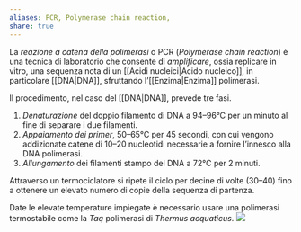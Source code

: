 ```yaml
---
aliases: PCR, Polymerase chain reaction,
share: true
---
```

La *reazione a catena della polimerasi* o PCR (*Polymerase chain reaction*) è una tecnica di laboratorio che consente di *amplificare*, ossia replicare in vitro, una sequenza nota di un [[Acidi nucleici|Acido nucleico]], in particolare [[DNA|DNA]], sfruttando l’[[Enzima|Enzima]] polimerasi.

Il procedimento, nel caso del [[DNA|DNA]], prevede tre fasi.
1. *Denaturazione* del doppio filamento di DNA a 94–96°C per un minuto al fine di separare i due filamenti.
2. *Appaiamento dei primer*, 50–65°C per 45 secondi, con cui vengono addizionate catene di 10–20 nucleotidi necessarie a fornire l’innesco alla DNA polimerasi.
3. *Allungamento* dei filamenti stampo del DNA a 72°C per 2 minuti.

Attraverso un termociclatore si ripete il ciclo per decine di volte (30–40) fino a ottenere un elevato numero di copie della sequenza di partenza.

Date le elevate temperature impiegate è necessario usare una polimerasi termostabile come la *Taq* polimerasi di *Thermus acquaticus*.
![](ef255c556205c6c3c592721718a10e7a_MD5%201.png)